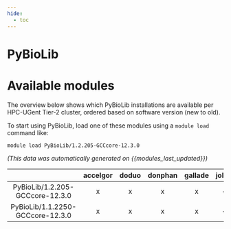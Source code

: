 ```yaml
---
hide:
  - toc
---
```


PyBioLib
========

# Available modules


The overview below shows which PyBioLib installations are available per HPC-UGent Tier-2 cluster, ordered based on software version (new to old).

To start using PyBioLib, load one of these modules using a `module load` command like:

```shell
module load PyBioLib/1.2.205-GCCcore-12.3.0
```

*(This data was automatically generated on {{modules_last_updated}})*  

| |accelgor|doduo|donphan|gallade|joltik|shinx|skitty|
| :---: | :---: | :---: | :---: | :---: | :---: | :---: | :---: |
|PyBioLib/1.2.205-GCCcore-12.3.0|x|x|x|x|-|x|x|
|PyBioLib/1.1.2250-GCCcore-12.3.0|x|x|x|x|-|x|x|
